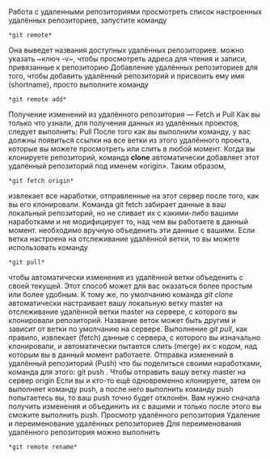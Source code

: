 Работа с удаленными репозиториями
просмотреть список настроенных удалённых репозиториев,  запуститe команду 
```
*git remote*
```
Она выведет названия доступных удалённых репозиториев.
можно указать ~ключ -v~, чтобы просмотреть адреса для чтения и записи, привязанные к репозиторию
Добавление удалённых репозиториев
для того, чтобы добавить удалённый репозиторий и присвоить ему имя (shortname), просто выполните команду 
```
*git remote add*
```
Получение изменений из удалённого репозитория — Fetch и Pull
Как вы только что узнали, для получения данных из удалённых проектов, следует выполнить: Pull
После того как вы выполнили команду, у вас должны появиться ссылки на все ветки из этого удалённого проекта, которые вы можете просмотреть или слить в любой момент.
Когда вы клонируете репозиторий, команда **clone** автоматически добавляет этот удалённый репозиторий под именем «origin». Таким образом, 
```
*git fetch origin*
``` 
извлекает все наработки, отправленные на этот сервер после того, как вы его клонировали. Kоманда git fetch забирает данные в ваш локальный репозиторий, но не сливает их с какими-либо вашими наработками и не модифицирует то, над чем вы работаете в данный момент. необходимо вручную объеденить эти данные с вашими.
Если ветка настроена на отслеживание удалённой ветки, то вы можете использовать команду 
```
*git pull*
``` 
чтобы автоматически изменения из удалённой ветки объеденить с своей текущей. Этот способ может для вас оказаться более простым или более удобным. К тому же, по умолчанию команда *git clone* автоматически настраивает вашу локальную ветку master на отслеживание удалённой ветки master на сервере, с которого вы клонировали репозиторий. Название веток может быть другим и зависит от ветки по умолчанию на сервере. Выполнение *git pull*, как правило, извлекает (fetch) данные с сервера, с которого вы изначально клонировали, и автоматически пытается слить (merge) их с кодом, над которым вы в данный момент работаете.
Отправка изменений в удалённый репозиторий (Push)
что бы поделиться своими наработками, команда для этого: git push . Чтобы отправить вашу ветку master на сервер origin 
Если вы и кто-то ещё одновременно клонируете, затем он выполняет команду push, а после него выполнить команду push попытаетесь вы, то ваш push точно будет отклонён. Вам нужно сначала получить изменения и объединить их с вашими и только после этого вы сможите выполнить push. 
Просмотр удалённого репозитория
Удаление и переименование удалённых репозиториев
Для переименования удалённого репозитория можно выполнить 
```
*git remote rename*
```